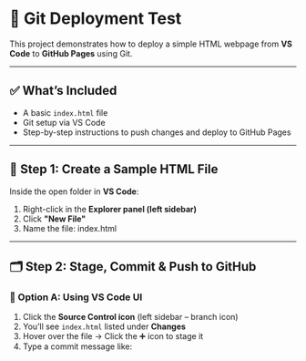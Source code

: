 # 🚀 Git Deployment Test

This project demonstrates how to deploy a simple HTML webpage from **VS Code** to **GitHub Pages** using Git.

---

## ✅ What’s Included

- A basic `index.html` file
- Git setup via VS Code
- Step-by-step instructions to push changes and deploy to GitHub Pages

---

## 🔧 Step 1: Create a Sample HTML File

Inside the open folder in **VS Code**:

1. Right-click in the **Explorer panel (left sidebar)**
2. Click **"New File"**
3. Name the file: index.html

---

## 🗂️ Step 2: Stage, Commit & Push to GitHub

### 🔁 Option A: Using VS Code UI

1. Click the **Source Control icon** (left sidebar – branch icon)
2. You’ll see `index.html` listed under **Changes**
3. Hover over the file → Click the ➕ icon to stage it
4. Type a commit message like:

